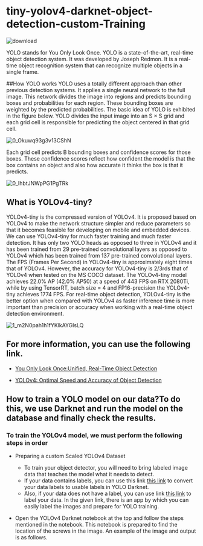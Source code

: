 # tiny-yolov4-darknet-object-detection-custom-Training


![download](https://user-images.githubusercontent.com/78655282/128880791-374b1bee-94cb-4ff0-98a4-1dc150a2ed0d.png)


YOLO stands for You Only Look Once. YOLO is a state-of-the-art, real-time object detection system. It was developed by Joseph Redmon. It is a real-time object recognition system that can recognize multiple objects in a single frame.

##How YOLO works
YOLO uses a totally different approach than other previous detection systems. It applies a single neural network to the full image. This network divides the image into regions and predicts bounding boxes and probabilities for each region. These bounding boxes are weighted by the predicted probabilities.
The basic idea of YOLO is exhibited in the figure below. YOLO divides the input image into an S × S grid and each grid cell is responsible for predicting the object centered in that grid cell.


![0_Okuwq93g3v13CShN](https://user-images.githubusercontent.com/78655282/128882771-c7c9b824-f8d9-4a82-96c3-9e42d0584a50.jpg)


Each grid cell predicts B bounding boxes and confidence scores for those boxes. These confidence scores reflect how confident the model is that the box contains an object and also how accurate it thinks the box is that it predicts.


![0_IhbtJNWpPG1PgTRk](https://user-images.githubusercontent.com/78655282/128882941-3cd7a591-96a1-463e-95c9-c5aad67cb251.png)


## What is YOLOv4-tiny?
YOLOv4-tiny is the compressed version of YOLOv4. It is proposed based on YOLOv4 to make the network structure simpler and reduce parameters so that it becomes feasible for developing on mobile and embedded devices.
We can use YOLOv4-tiny for much faster training and much faster detection. It has only two YOLO heads as opposed to three in YOLOv4 and it has been trained from 29 pre-trained convolutional layers as opposed to YOLOv4 which has been trained from 137 pre-trained convolutional layers.
The FPS (Frames Per Second) in YOLOv4-tiny is approximately eight times that of YOLOv4. However, the accuracy for YOLOv4-tiny is 2/3rds that of YOLOv4 when tested on the MS COCO dataset.
The YOLOv4-tiny model achieves 22.0% AP (42.0% AP50) at a speed of 443 FPS on RTX 2080Ti, while by using TensorRT, batch size = 4 and FP16-precision the YOLOv4-tiny achieves 1774 FPS.
For real-time object detection, YOLOv4-tiny is the better option when compared with YOLOv4 as faster inference time is more important than precision or accuracy when working with a real-time object detection environment.

![1_m2N0pah1h1fYKlkAYGlsLQ](https://user-images.githubusercontent.com/78655282/128883815-3f1618fb-9636-4a85-b0e5-1876f5f5a075.png)

## For more information, you can use the following link.

- [You Only Look Once:Unified, Real-Time Object Detection](https://arxiv.org/pdf/1506.02640.pdf)

- [YOLOv4: Optimal Speed and Accuracy of Object Detection](https://arxiv.org/pdf/2004.10934.pdf)


## How to train a YOLO model on our data?To do this, we use Darknet and run the model on the database and finally check the results.

### To train the YOLOv4 model, we must perform the following steps in order

- Preparing a custom Scaled YOLOv4 Dataset
  - To train your object detector, you will need to bring labeled image data that teaches the model what it needs to detect.
  - If your data contains labels, you can use this link [this link](https://roboflow.com/formats/yolo-darknet-txt) to convert your data labels to usable labels in YOLO Darknet.
  - Also, if your data does not have a label, you can use link [this link](https://github.com/tzutalin/labelImg) to label your data. In the given link, there is an app by which you can easily label the images and prepare for YOLO training.

- Open the YOLOv4 Darknet notebook at the top and follow the steps mentioned in the notebook. This notebook is prepared to find the location of the screws in the image. An example of the image and output is as follows.
